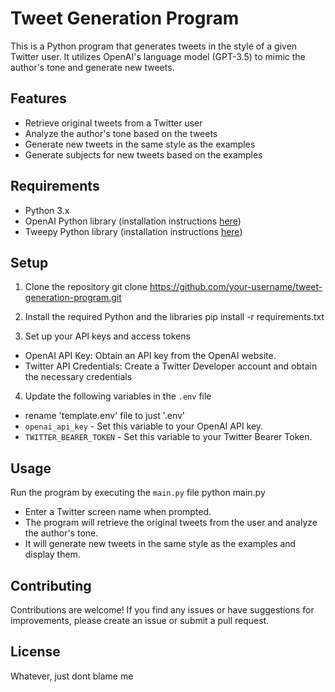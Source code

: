 # Tweet Generation Program

This is a Python program that generates tweets in the style of a given Twitter user. It utilizes OpenAI's language model (GPT-3.5) to mimic the author's tone and generate new tweets.

## Features

- Retrieve original tweets from a Twitter user
- Analyze the author's tone based on the tweets
- Generate new tweets in the same style as the examples
- Generate subjects for new tweets based on the examples

## Requirements

- Python 3.x
- OpenAI Python library (installation instructions [here](https://github.com/openai/openai-python))
- Tweepy Python library (installation instructions [here](https://github.com/tweepy/tweepy))

## Setup

1. Clone the repository
git clone https://github.com/your-username/tweet-generation-program.git

2. Install the required Python and the libraries
pip install -r requirements.txt

3. Set up your API keys and access tokens
- OpenAI API Key: Obtain an API key from the OpenAI website.
- Twitter API Credentials: Create a Twitter Developer account and obtain the necessary credentials

4. Update the following variables in the `.env` file
- rename 'template.env' file to just '.env'
- `openai_api_key` - Set this variable to your OpenAI API key.
- `TWITTER_BEARER_TOKEN` - Set this variable to your Twitter Bearer Token.

## Usage

Run the program by executing the `main.py` file
python main.py

- Enter a Twitter screen name when prompted.
- The program will retrieve the original tweets from the user and analyze the author's tone.
- It will generate new tweets in the same style as the examples and display them.

## Contributing

Contributions are welcome! If you find any issues or have suggestions for improvements, please create an issue or submit a pull request.

## License

Whatever, just dont blame me
